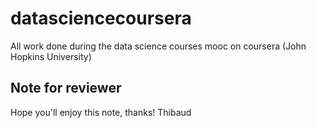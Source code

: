 # datasciencecoursera
All work done during the data science courses mooc on coursera (John Hopkins University)
## Note for reviewer
Hope you'll enjoy this note, thanks! Thibaud
